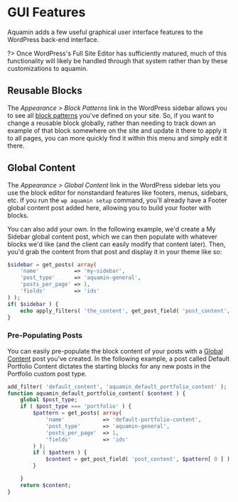 # GUI Features
                        
Aquamin adds a few useful graphical user interface features to the WordPress back-end interface.

?> Once WordPress's Full Site Editor has sufficiently matured, much of this functionality will likely be handled through that system rather than by these customizations to aquamin.

## Reusable Blocks

The _Appearance > Block Patterns_ link in the WordPress sidebar allows you to see all [block patterns](https://wordpress.org/documentation/article/block-pattern/ ':target=_blank') you've defined on your site. So, if you want to change a reusable block globally, rather than needing to track down an example of that block somewhere on the site and update it there to apply it to all pages, you can more quickly find it within this menu and simply edit it there.

## Global Content

The _Appearance > Global Content_ link in the WordPress sidebar lets you use the block editor for nonstandard features like footers, menus, sidebars, etc. If you run the `wp aquamin setup` command, you'll already have a Footer global content post added here, allowing you to build your footer with blocks.

You can also add your own. In the following example, we'd create a My Sidebar global content post, which we can then populate with whatever blocks we'd like (and the client can easily modify that content later). Then, you'd grab the content from that post and display it in your theme like so:

```php
$sidebar = get_posts( array(
	'name'           => 'my-sidebar',
	'post_type'      => 'aquamin-general',
	'posts_per_page' => 1,
	'fields'         => 'ids'
) );
if( $sidebar ) {
	echo apply_filters( 'the_content', get_post_field( 'post_content', $sidebar[0] ) );
}
```

### Pre-Populating Posts

You can easily pre-populate the block content of your posts with a [Global Content](#global-content) post you've created. In the following example, a post called Default Portfolio Content dictates the starting blocks for any new posts in the Portfolio custom post type.

```php
add_filter( 'default_content', 'aquamin_default_portfolio_content' );
function aquamin_default_portfolio_content( $content ) {
    global $post_type;
	if ( $post_type === 'portfolio' ) {
		$pattern = get_posts( array(
			'name'            => 'default-portfolio-content',
			'post_type'       => 'aquamin-general',
			'posts_per_page'  => 1,
			'fields'          => 'ids'
		) );
		if ( $pattern ) {
			$content = get_post_field( 'post_content', $pattern[ 0 ] );
		}

	}
    return $content;
}
```